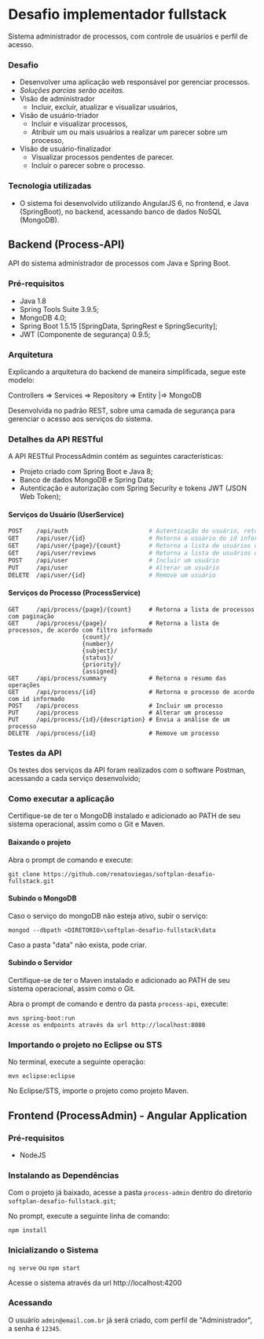 # Desafio implementador fullstack

Sistema administrador de processos, com controle de usuários e perfil de acesso.

### Desafio
- Desenvolver uma aplicação web responsável por gerenciar processos.
- *Soluções parcias serão aceitas.*
- Visão de administrador
	- Incluir, excluir, atualizar e visualizar usuários,
- Visão de usuário-triador
	- Incluir e visualizar processos,
	- Atribuir um ou mais usuários a realizar um parecer sobre um processo,
- Visão de usuário-finalizador
	- Visualizar processos pendentes de parecer.
	- Incluir o parecer sobre o processo.


### Tecnologia utilizadas
- O sistema foi desenvolvido utilizando AngularJS 6, no frontend, e Java (SpringBoot), no backend, acessando banco de dados NoSQL (MongoDB).

## Backend (Process-API)

API do sistema administrador de processos com Java e Spring Boot.

### Pré-requisitos
- Java 1.8
- Spring Tools Suite 3.9.5;
- MongoDB 4.0;
- Spring Boot 1.5.15 [SpringData, SpringRest e SpringSecurity];
- JWT (Componente de segurança) 0.9.5;

### Arquitetura

Explicando a arquitetura do backend de maneira simplificada, segue este modelo:

Controllers => Services => Repository => Entity
				     |=> MongoDB

Desenvolvida no padrão REST, sobre uma camada de segurança para gerenciar o acesso aos serviços do sistema.

### Detalhes da API RESTful

A API RESTful ProcessAdmin contém as seguintes características:

- Projeto criado com Spring Boot e Java 8;
- Banco de dados MongoDB e Spring Data;
- Autenticação e autorização com Spring Security e tokens JWT (JSON Web Token);

#### Serviços do Usuário (UserService)
```bash
POST	/api/auth						# Autenticação do usuário, retorna o token de autenticação
GET		/api/user/{id}              	# Retorna o usuário do id informado
GET		/api/user/{page}/{count}		# Retorna a lista de usuários com paginação
GET		/api/user/reviews				# Retorna a lista de usuários que realiza revisão
POST	/api/user						# Incluir um usuário
PUT		/api/user						# Alterar um usuário
DELETE	/api/user/{id}					# Remove um usuário
```

#### Serviços do Processo (ProcessService)
```
GET		/api/process/{page}/{count}		# Retorna a lista de processos com paginação
GET		/api/process/{page}/			# Retorna a lista de processos, de acordo com filtro informado	
					 {count}/
                     {number}/
					 {subject}/
					 {status}/
					 {priority}/
					 {assigned} 		
GET		/api/process/summary			# Retorna o resumo das operações
GET		/api/process/{id}          		# Retorna o processo de acordo com id informado
POST	/api/process					# Incluir um processo
PUT		/api/process					# Alterar um processo
PUT		/api/process/{id}/{description}	# Envia a análise de um processo
DELETE	/api/process/{id}				# Remove um processo
```

### Testes da API

Os testes dos serviços da API foram realizados com o software Postman, acessando a cada serviço desenvolvido;

### Como executar a aplicação

Certifique-se de ter o MongoDB instalado e adicionado ao PATH de seu sistema operacional, assim como o Git e Maven.

#### Baixando o projeto

Abra o prompt de comando e execute:

```
git clone https://github.com/renatoviegas/softplan-desafio-fullstack.git
```

#### Subindo o MongoDB 

Caso o serviço do mongoDB não esteja ativo, subir o serviço:
```
mongod --dbpath <DIRETORIO>\softplan-desafio-fullstack\data
```

Caso a pasta "data" não exista, pode criar.

#### Subindo o Servidor

Certifique-se de ter o Maven instalado e adicionado ao PATH de seu sistema operacional, assim como o Git.

Abra o prompt de comando e dentro da pasta `process-api`, execute:

```
mvn spring-boot:run
Acesse os endpoints através da url http://localhost:8080
```

### Importando o projeto no Eclipse ou STS
No terminal, execute a seguinte operação:
```
mvn eclipse:eclipse
```
No Eclipse/STS, importe o projeto como projeto Maven.

## Frontend (ProcessAdmin) - Angular Application

### Pré-requisitos
- NodeJS

### Instalando as Dependências

Com o projeto já baixado, acesse a pasta `process-admin` dentro do diretorio `softplan-desafio-fullstack.git`;

No prompt, execute a seguinte linha de comando:

`npm install`

### Inicializando o Sistema

`ng serve` ou `npm start`

Acesse o sistema através da url http://localhost:4200

### Acessando

O usuário `admin@email.com.br` já será criado, com perfil de "Administrador", a senha é `12345`.